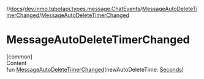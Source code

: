 //[docs](../../../index.md)/[dev.inmo.tgbotapi.types.message.ChatEvents](../index.md)/[MessageAutoDeleteTimerChanged](index.md)/[MessageAutoDeleteTimerChanged](-message-auto-delete-timer-changed.md)



# MessageAutoDeleteTimerChanged  
[common]  
Content  
fun [MessageAutoDeleteTimerChanged](-message-auto-delete-timer-changed.md)(newAutoDeleteTime: [Seconds](../../dev.inmo.tgbotapi.types/index.md#%5Bdev.inmo.tgbotapi.types%2FSeconds%2F%2F%2FPointingToDeclaration%2F%5D%2FClasslikes%2F625018081))  



